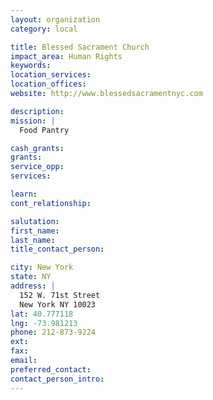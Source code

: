 ```yaml
---
layout: organization
category: local

title: Blessed Sacrament Church
impact_area: Human Rights
keywords: 
location_services: 
location_offices: 
website: http://www.blessedsacramentnyc.com

description: 
mission: |
  Food Pantry

cash_grants: 
grants: 
service_opp: 
services: 

learn: 
cont_relationship: 

salutation: 
first_name: 
last_name: 
title_contact_person: 

city: New York
state: NY
address: |
  152 W. 71st Street     
  New York NY 10023
lat: 40.777118
lng: -73.981213
phone: 212-873-9224
ext: 
fax: 
email: 
preferred_contact: 
contact_person_intro: 
---
```

